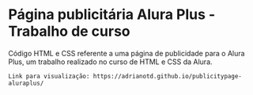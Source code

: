 # Página publicitária Alura Plus - Trabalho de curso
Código HTML e CSS referente a uma página de publicidade para o Alura Plus, um trabalho realizado no curso de HTML e CSS da Alura.

```
Link para visualização: https://adrianotd.github.io/publicitypage-aluraplus/
```
